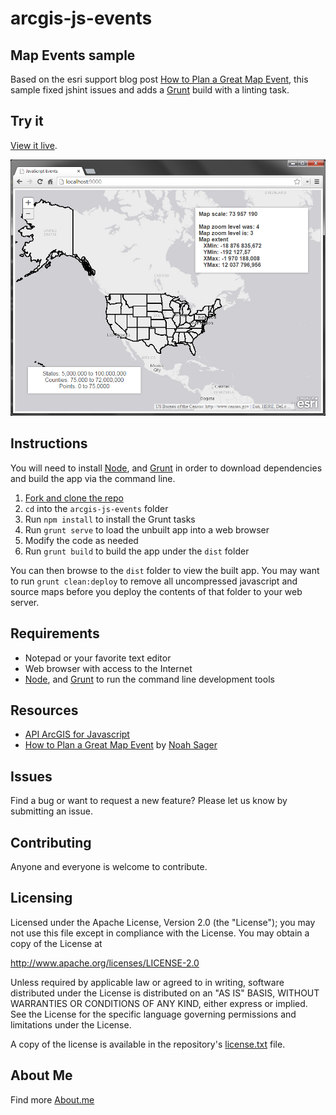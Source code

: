 # arcgis-js-events

## Map Events sample

Based on the esri support blog post [How to Plan a Great Map Event](http://blogs.esri.com/esri/supportcenter/2014/12/08/how-to-plan-a-great-map-event/), this sample fixed jshint issues and adds a [Grunt](http://gruntjs.com/) build with a linting task.

## Try it

[View it live](http://tsamaya.github.io/arcgis-js-events/).

![App Screenshot](https://raw.githubusercontent.com/tsamaya/arcgis-js-events/master/arcgis-js-events.png)

## Instructions

You will need to install [Node](http://nodejs.org/), and [Grunt](http://gruntjs.com/) in order to download dependencies and build the app via the command line.

1. [Fork and clone the repo](https://help.github.com/articles/fork-a-repo)
2. `cd` into the `arcgis-js-events` folder
3. Run `npm install` to install the Grunt tasks
6. Run `grunt serve` to load the unbuilt app into a web browser
7. Modify the code as needed
8. Run `grunt build` to build the app under the `dist` folder

You can then browse to the `dist` folder to view the built app. You may want to run `grunt clean:deploy` to remove all uncompressed javascript and source maps before you deploy the contents of that folder to your web server.

## Requirements

* Notepad or your favorite text editor
* Web browser with access to the Internet
* [Node](http://nodejs.org/), and [Grunt](http://gruntjs.com/) to run the command line development tools

## Resources

* [API ArcGIS for Javascript](http://js.arcgis.com/)
* [How to Plan a Great Map Event](http://blogs.esri.com/esri/supportcenter/2014/12/08/how-to-plan-a-great-map-event/) by [Noah Sager](http://blogs.esri.com/esri/supportcenter/author/Noah-10/)

## Issues

Find a bug or want to request a new feature?  Please let us know by submitting an issue.

## Contributing

Anyone and everyone is welcome to contribute.

## Licensing

Licensed under the Apache License, Version 2.0 (the "License");
you may not use this file except in compliance with the License.
You may obtain a copy of the License at

   http://www.apache.org/licenses/LICENSE-2.0

Unless required by applicable law or agreed to in writing, software
distributed under the License is distributed on an "AS IS" BASIS,
WITHOUT WARRANTIES OR CONDITIONS OF ANY KIND, either express or implied.
See the License for the specific language governing permissions and
limitations under the License.

A copy of the license is available in the repository's [license.txt](license.txt) file.

## About Me

Find more [About.me](http://about.me/arnaudferrand)
